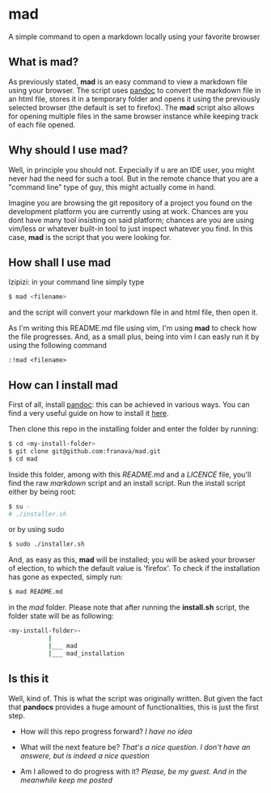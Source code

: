 # mad
A simple command to open a markdown locally using your favorite browser

## What is mad?

As previously stated, **mad** is an easy command to view a markdown file using your browser.
The script uses [pandoc](https://github.com/jgm/pandoc) to convert the markdown file in an html file, stores it in a temporary folder and opens it using the previously selected browser (the default is set to firefox).
The **mad** script also allows for opening multiple files in the same browser instance while keeping track of each file opened.

## Why should I use mad?

Well, in principle you should not. Expecially if u are an IDE user, you might never had the need for such a tool. 
But in the remote chance that you are a "command line" type of guy, this might actually come in hand.

Imagine you are browsing the git repository of a project you found on the development platform you are currently using at work.
Chances are you dont have many tool insisting on said platform; chances are you are using vim/less or whatever built-in tool to just inspect whatever you find. In this case, **mad** is the script that you were looking for.


## How shall I use mad

Izipizi: in your command line simply type

```bash
$ mad <filename>
```

and the script will convert your markdown file in and html file, then open it.

As I'm writing this README.md file using vim, I'm using **mad** to check how the file progresses.
And, as a small plus, being into vim I can easly run it by using the following command

```vim
:!mad <filename>
```

## How can I install mad

First of all, install [pandoc](https://github.com/jgm/pandoc): this can be achieved in various ways. You can find a very useful guide on how to install it [here](https://github.com/jgm/pandoc/blob/master/INSTALL.md).

Then clone this repo in the installing folder and enter the folder by running:

```bash
$ cd <my-install-folder> 
$ git clone git@github.com:franava/mad.git
$ cd mad
```

Inside this folder, among with this *README.md* and a *LICENCE* file, you'll find the raw *markdown* script and an install script.
Run the install script either by being root:

```bash
$ su -
# ./installer.sh
```

or by using sudo

```bash
$ sudo ./installer.sh
```

And, as easy as this, **mad** will be installed; you will be asked your browser of election, to which the default value is 'firefox'.
To check if the installation has gone as expected, simply run:

```bash
$ mad README.md
```

in the *mad* folder.
Please note that after running the **install.sh** script, the folder state will be as following:

```bash
<my-install-folder>-
		   |
		   |___ mad
		   |___ mad_installation
```

## Is this it

Well, kind of. This is what the script was originally written. But given the fact that **pandocs** provides a huge amount of functionalities, this is just the first step. 

- How will this repo progress forward? *I have no idea*

- What will the next feature be? *That's a nice question. I don't have an answere, but is indeed a nice question*

- Am I allowed to do progress with it? *Please, be my guest. And in the meanwhile keep me posted*


